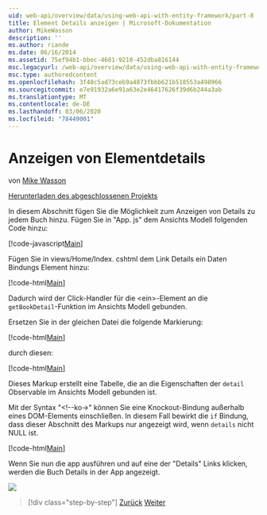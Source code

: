 ```yaml
---
uid: web-api/overview/data/using-web-api-with-entity-framework/part-8
title: Element Details anzeigen | Microsoft-Dokumentation
author: MikeWasson
description: ''
ms.author: riande
ms.date: 06/16/2014
ms.assetid: 75ef94b1-bbec-4681-9210-452dba816144
msc.legacyurl: /web-api/overview/data/using-web-api-with-entity-framework/part-8
msc.type: authoredcontent
ms.openlocfilehash: 3f48c5ad73ceb9a4873fbbb621b518553a498966
ms.sourcegitcommit: e7e91932a6e91a63e2e46417626f39d6b244a3ab
ms.translationtype: MT
ms.contentlocale: de-DE
ms.lasthandoff: 03/06/2020
ms.locfileid: "78449001"
---
```

# <a name="display-item-details"></a>Anzeigen von Elementdetails

von [Mike Wasson](https://github.com/MikeWasson)

[Herunterladen des abgeschlossenen Projekts](https://github.com/MikeWasson/BookService)

In diesem Abschnitt fügen Sie die Möglichkeit zum Anzeigen von Details zu jedem Buch hinzu. Fügen Sie in "App. js" dem Ansichts Modell folgenden Code hinzu:

[!code-javascript[Main](part-8/samples/sample1.js)]

Fügen Sie in views/Home/Index. cshtml dem Link Details ein Daten Bindungs Element hinzu:

[!code-html[Main](part-8/samples/sample2.html?highlight=5)]

Dadurch wird der Click-Handler für die &lt;ein&gt;-Element an die `getBookDetail`-Funktion im Ansichts Modell gebunden.

Ersetzen Sie in der gleichen Datei die folgende Markierung:

[!code-html[Main](part-8/samples/sample3.html)]

durch diesen:

[!code-html[Main](part-8/samples/sample4.html)]

Dieses Markup erstellt eine Tabelle, die an die Eigenschaften der `detail` Observable im Ansichts Modell gebunden ist.

Mit der Syntax "&lt;!--ko-&gt;&quot; können Sie eine Knockout-Bindung außerhalb eines DOM-Elements einschließen. In diesem Fall bewirkt die `if` Bindung, dass dieser Abschnitt des Markups nur angezeigt wird, wenn `details` nicht NULL ist.

[!code-html[Main](part-8/samples/sample5.html)]

Wenn Sie nun die app ausführen und auf eine der &quot;Details&quot; Links klicken, werden die Buch Details in der App angezeigt.

[![](part-8/_static/image2.png)](part-8/_static/image1.png)

> [!div class="step-by-step"]
> [Zurück](part-7.md)
> [Weiter](part-9.md)
